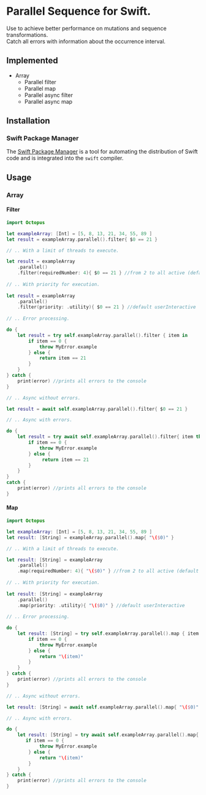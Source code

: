 # Parallel Sequence for Swift. 

Use to achieve better performance on mutations and sequence transformations.  
Catch all errors with information about the occurrence interval.
## Implemented

- Array
  - Parallel filter 
  - Parallel map
  - Parallel async filter
  - Parallel async map

## Installation

### Swift Package Manager

The [Swift Package Manager](https://swift.org/package-manager/) is a tool for automating the distribution of Swift code and is integrated into the `swift` compiler.

## Usage
### Array
#### Filter

```swift
import Octopus

let exampleArray: [Int] = [5, 8, 13, 21, 34, 55, 89 ]
let result = exampleArray.parallel().filter{ $0 == 21 }

// .. With a limit of threads to execute.

let result = exampleArray
    .parallel()
    .filter(requiredNumber: 4){ $0 == 21 } //from 2 to all active (default all active)
    
// .. With priority for execution.
    
let result = exampleArray
    .parallel()
    .filter(priority: .utility){ $0 == 21 } //default userInteractive
    
// .. Error processing.  

do {
    let result = try self.exampleArray.parallel().filter { item in
        if item == 0 {
            throw MyError.example
        } else {
            return item == 21
        }
    }
} catch {
    print(error) //prints all errors to the console
}

// .. Async without errors.

let result = await self.exampleArray.parallel().filter{ $0 == 21 }

// .. Async with errors.

do {
    let result = try await self.exampleArray.parallel().filter{ item throws -> Bool in
        if item == 0 {
            throw MyError.example
        } else {
             return item == 21
        }
    }
}
catch {
    print(error) //prints all errors to the console
}

```


#### Map

```swift
import Octopus

let exampleArray: [Int] = [5, 8, 13, 21, 34, 55, 89 ]
let result: [String] = exampleArray.parallel().map{ "\($0)" }

// .. With a limit of threads to execute.

let result: [String] = exampleArray
    .parallel()
    .map(requiredNumber: 4){ "\($0)" } //from 2 to all active (default all active)
    
// .. With priority for execution.
    
let result: [String] = exampleArray
    .parallel()
    .map(priority: .utility){ "\($0)" } //default userInteractive
    
// .. Error processing.  

do {
    let result: [String] = try self.exampleArray.parallel().map { item in
        if item == 0 {
            throw MyError.example
        } else {
            return "\(item)"
        }
    }
} catch {
    print(error) //prints all errors to the console
}

// .. Async without errors.

let result: [String] = await self.exampleArray.parallel().map{ "\($0)" }

// .. Async with errors.

do {
    let result: [String] = try await self.exampleArray.parallel().map{ item throws -> String in
       if item == 0 {
            throw MyError.example
        } else {
            return "\(item)"
        }
    }
} catch {
    print(error) //prints all errors to the console
}

```